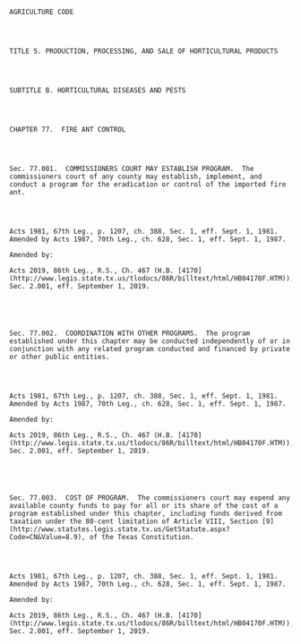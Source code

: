 ﻿
    
    
    	
    					
    
    
    AGRICULTURE CODE
    
      
    
    
    TITLE 5. PRODUCTION, PROCESSING, AND SALE OF HORTICULTURAL PRODUCTS
    
      
    
    
    SUBTITLE B. HORTICULTURAL DISEASES AND PESTS
    
      
    
    
    CHAPTER 77.  FIRE ANT CONTROL
    
      
    
    
    Sec. 77.001.  COMMISSIONERS COURT MAY ESTABLISH PROGRAM.  The commissioners court of any county may establish, implement, and conduct a program for the eradication or control of the imported fire ant.
    
    
    
    
    Acts 1981, 67th Leg., p. 1207, ch. 388, Sec. 1, eff. Sept. 1, 1981.  Amended by Acts 1987, 70th Leg., ch. 628, Sec. 1, eff. Sept. 1, 1987.
    
    Amended by: 
    
    Acts 2019, 86th Leg., R.S., Ch. 467 (H.B. [4170](http://www.legis.state.tx.us/tlodocs/86R/billtext/html/HB04170F.HTM)), Sec. 2.001, eff. September 1, 2019.
    
    
    
    
    
    Sec. 77.002.  COORDINATION WITH OTHER PROGRAMS.  The program established under this chapter may be conducted independently of or in conjunction with any related program conducted and financed by private or other public entities.
    
    
    
    
    Acts 1981, 67th Leg., p. 1207, ch. 388, Sec. 1, eff. Sept. 1, 1981.  Amended by Acts 1987, 70th Leg., ch. 628, Sec. 1, eff. Sept. 1, 1987.
    
    Amended by: 
    
    Acts 2019, 86th Leg., R.S., Ch. 467 (H.B. [4170](http://www.legis.state.tx.us/tlodocs/86R/billtext/html/HB04170F.HTM)), Sec. 2.001, eff. September 1, 2019.
    
    
    
    
    
    Sec. 77.003.  COST OF PROGRAM.  The commissioners court may expend any available county funds to pay for all or its share of the cost of a program established under this chapter, including funds derived from taxation under the 80-cent limitation of Article VIII, Section [9](http://www.statutes.legis.state.tx.us/GetStatute.aspx?Code=CN&Value=8.9), of the Texas Constitution.
    
    
    
    
    Acts 1981, 67th Leg., p. 1207, ch. 388, Sec. 1, eff. Sept. 1, 1981.  Amended by Acts 1987, 70th Leg., ch. 628, Sec. 1, eff. Sept. 1, 1987.
    
    Amended by: 
    
    Acts 2019, 86th Leg., R.S., Ch. 467 (H.B. [4170](http://www.legis.state.tx.us/tlodocs/86R/billtext/html/HB04170F.HTM)), Sec. 2.001, eff. September 1, 2019.
    
    
    
    
    				
